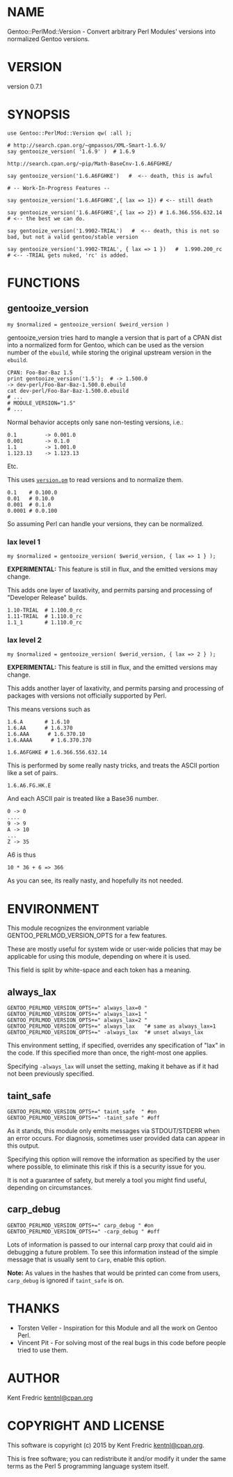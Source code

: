 # NAME

Gentoo::PerlMod::Version - Convert arbitrary Perl Modules' versions into normalized Gentoo versions.

# VERSION

version 0.7.1

# SYNOPSIS

    use Gentoo::PerlMod::Version qw( :all );

    # http://search.cpan.org/~gmpassos/XML-Smart-1.6.9/
    say gentooize_version( '1.6.9' )  # 1.6.9

    http://search.cpan.org/~pip/Math-BaseCnv-1.6.A6FGHKE/

    say gentooize_version('1.6.A6FGHKE')   #  <-- death, this is awful

    # -- Work-In-Progress Features --

    say gentooize_version('1.6.A6FGHKE',{ lax => 1}) # <-- still death

    say gentooize_version('1.6.A6FGHKE',{ lax => 2}) # 1.6.366.556.632.14  # <-- the best we can do.

    say gentooize_version('1.9902-TRIAL')   #  <-- death, this is not so bad, but not a valid gentoo/stable version

    say gentooize_version('1.9902-TRIAL', { lax => 1 })   #  1.990.200_rc # <-- -TRIAL gets nuked, 'rc' is added.

# FUNCTIONS

## gentooize\_version

    my $normalized = gentooize_version( $weird_version )

gentooize\_version tries hard to mangle a version that is part of a CPAN dist into a normalized form
for Gentoo, which can be used as the version number of the `ebuild`, while storing the original upstream version in the
`ebuild`.

    CPAN: Foo-Bar-Baz 1.5
    print gentooize_version('1.5');  # -> 1.500.0
    -> dev-perl/Foo-Bar-Baz-1.500.0.ebuild
    cat dev-perl/Foo-Bar-Baz-1.500.0.ebuild
    # ...
    # MODULE_VERSION="1.5"
    # ...

Normal behavior accepts only sane non-testing versions, i.e.:

    0.1         -> 0.001.0
    0.001       -> 0.1.0
    1.1         -> 1.001.0
    1.123.13    -> 1.123.13

Etc.

This uses [`version.pm`](https://metacpan.org/pod/version) to read versions and to normalize them.

    0.1    # 0.100.0
    0.01   # 0.10.0
    0.001  # 0.1.0
    0.0001 # 0.0.100

So assuming Perl can handle your versions, they can be normalized.

### lax level 1

    my $normalized = gentooize_version( $werid_version, { lax => 1 } );

**EXPERIMENTAL:** This feature is still in flux, and the emitted versions may change.

This adds one layer of laxativity, and permits parsing and processing of "Developer Release" builds.

    1.10-TRIAL  # 1.100.0_rc
    1.11-TRIAL  # 1.110.0_rc
    1.1_1       # 1.110.0_rc

### lax level 2

    my $normalized = gentooize_version( $werid_version, { lax => 2 } );

**EXPERIMENTAL:** This feature is still in flux, and the emitted versions may change.

This adds another layer of laxativity, and permits parsing and processing of packages with versions not officially supported by
Perl.

This means versions such as

    1.6.A       # 1.6.10
    1.6.AA      # 1.6.370
    1.6.AAA      # 1.6.370.10
    1.6.AAAA      # 1.6.370.370

    1.6.A6FGHKE # 1.6.366.556.632.14

This is performed by some really nasty tricks, and treats the ASCII portion like a set of pairs.

    1.6.A6.FG.HK.E

And each ASCII pair is treated like a Base36 number.

    0 -> 0
    ....
    9 -> 9
    A -> 10
    ...
    Z -> 35

A6 is thus

    10 * 36 + 6 => 366

As you can see, its really nasty, and hopefully its not needed.

# ENVIRONMENT

This module recognizes the environment variable GENTOO\_PERLMOD\_VERSION\_OPTS for a few features.

These are mostly useful for system wide or user-wide policies that may be applicable for using this module, depending on where
it is used.

This field is split by white-space and each token has a meaning.

## always\_lax

    GENTOO_PERLMOD_VERSION_OPTS+=" always_lax=0 "
    GENTOO_PERLMOD_VERSION_OPTS+=" always_lax=1 "
    GENTOO_PERLMOD_VERSION_OPTS+=" always_lax=2 "
    GENTOO_PERLMOD_VERSION_OPTS+=" always_lax   "# same as always_lax=1
    GENTOO_PERLMOD_VERSION_OPTS+=" -always_lax  "# unset always_lax

This environment setting, if specified, overrides any specification of "lax" in the code. If this specified more than once,
the right-most one applies.

Specifying `-always_lax` will unset the setting, making it behave as if it had not been previously specified.

## taint\_safe

    GENTOO_PERLMOD_VERSION_OPTS+=" taint_safe  " #on
    GENTOO_PERLMOD_VERSION_OPTS+=" -taint_safe " #off

As it stands, this module only emits messages via STDOUT/STDERR when an error occurs. For diagnosis, sometimes user provided
data can appear in this output.

Specifying this option will remove the information as specified by the user where possible, to eliminate this risk if this
is a security issue for you.

It is not a guarantee of safety, but merely a tool you might find useful, depending on circumstances.

## carp\_debug

    GENTOO_PERLMOD_VERSION_OPTS+=" carp_debug " #on
    GENTOO_PERLMOD_VERSION_OPTS+=" -carp_debug " #off

Lots of information is passed to our internal carp proxy that could aid in debugging a future problem.
To see this information instead of the simple message that is usually sent to `Carp`, enable this option.

**Note:** As values in the hashes that would be printed can come from users, `carp_debug` is ignored if `taint_safe` is on.

# THANKS

- Torsten Veller - Inspiration for this Module and all the work on Gentoo Perl.
- Vincent Pit - For solving most of the real bugs in this code before people tried to use them.

# AUTHOR

Kent Fredric <kentnl@cpan.org>

# COPYRIGHT AND LICENSE

This software is copyright (c) 2015 by Kent Fredric <kentnl@cpan.org>.

This is free software; you can redistribute it and/or modify it under
the same terms as the Perl 5 programming language system itself.
